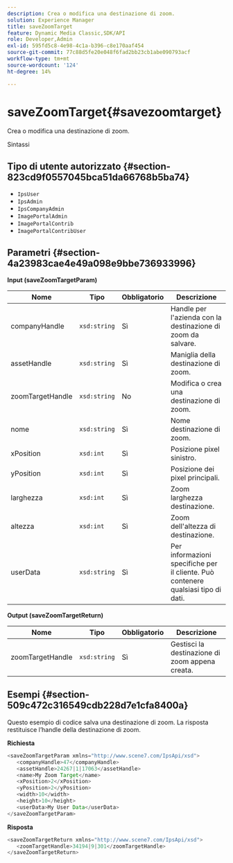 ```yaml
---
description: Crea o modifica una destinazione di zoom.
solution: Experience Manager
title: saveZoomTarget
feature: Dynamic Media Classic,SDK/API
role: Developer,Admin
exl-id: 595fd5c8-4e98-4c1a-b396-c8e170aaf454
source-git-commit: 77c88d5fe20e048f6fad2bb23cb1abe090793acf
workflow-type: tm+mt
source-wordcount: '124'
ht-degree: 14%

---
```


# saveZoomTarget{#savezoomtarget}

Crea o modifica una destinazione di zoom.

Sintassi

## Tipo di utente autorizzato {#section-823cd9f0557045bca51da66768b5ba74}

* `IpsUser`
* `IpsAdmin`
* `IpsCompanyAdmin`
* `ImagePortalAdmin`
* `ImagePortalContrib`
* `ImagePortalContribUser`

## Parametri {#section-4a23983cae4e49a098e9bbe736933996}

**Input (saveZoomTargetParam)**

| Nome | Tipo | Obbligatorio | Descrizione |
|---|---|---|---|
| companyHandle | `xsd:string` | Sì | Handle per l&#39;azienda con la destinazione di zoom da salvare. |
| assetHandle | `xsd:string` | Sì | Maniglia della destinazione di zoom. |
| zoomTargetHandle | `xsd:string` | No | Modifica o crea una destinazione di zoom. |
| nome | `xsd:string` | Sì | Nome destinazione di zoom. |
| xPosition | `xsd:int` | Sì | Posizione pixel sinistro. |
| yPosition | `xsd:int` | Sì | Posizione dei pixel principali. |
| larghezza | `xsd:int` | Sì | Zoom larghezza destinazione. |
| altezza | `xsd:int` | Sì | Zoom dell&#39;altezza di destinazione. |
| userData | `xsd:string` | Sì | Per informazioni specifiche per il cliente. Può contenere qualsiasi tipo di dati. |

**Output (saveZoomTargetReturn)**

| Nome | Tipo | Obbligatorio | Descrizione |
|---|---|---|---|
| zoomTargetHandle | `xsd:string` | Sì | Gestisci la destinazione di zoom appena creata. |

## Esempi {#section-509c472c316549cdb228d7e1cfa8400a}

Questo esempio di codice salva una destinazione di zoom. La risposta restituisce l’handle della destinazione di zoom.

**Richiesta**

```java
<saveZoomTargetParam xmlns="http://www.scene7.com/IpsApi/xsd">
   <companyHandle>47</companyHandle>
   <assetHandle>24267|1|17063</assetHandle>
   <name>My Zoom Target</name>
   <xPosition>2</xPosition>
   <yPosition>2</yPosition>
   <width>10</width>
   <height>10</height>
   <userData>My User Data</userData>
</saveZoomTargetParam>
```

**Risposta**

```java
<saveZoomTargetReturn xmlns="http://www.scene7.com/IpsApi/xsd">
   <zoomTargetHandle>34194|9|301</zoomTargetHandle>
</saveZoomTargetReturn>
```
